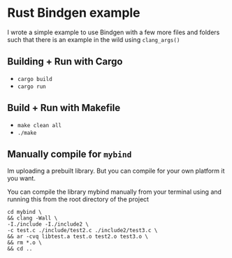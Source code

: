 # Rust Bindgen example

I wrote a simple example to use Bindgen with a few more files and folders such that there is an example in the wild using `clang_args()`

## Building + Run with Cargo
- `cargo build`
- `cargo run`

## Build + Run with Makefile

- `make clean all`
- `./make`

## Manually compile for `mybind`

Im uploading a prebuilt library. But you can compile for your own platform it you want.

You can compile the library mybind manually from your terminal using and running this from the root directory of the project

```
cd mybind \
&& clang -Wall \
-I./include -I./include2 \
-c test.c ./include/test2.c ./include2/test3.c \
&& ar -cvq libtest.a test.o test2.o test3.o \
&& rm *.o \
&& cd ..
```
